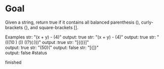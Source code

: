 # Goal

Given a string, return true if it contains all balanced parenthesis (), curly-brackets {}, and square-brackets [].

Examples
str:
"(x + y) - (4)" 
output: true
str:
"(x + y) - (4)" 
output: true
str:
"(((10 ) ()) ((?)(:)))" 
output :true
str:
"[{()}]"  
output: true
str:
"(50)(" 
output: false
str:
"[{]}"  
output: false
#status

finished